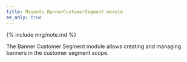```yaml
---
title: Magento_BannerCustomerSegment module
ee_only: true
---
```


{% include mrg/note.md %}

The Banner Customer Segment module allows creating and managing banners in the customer segment scope.
